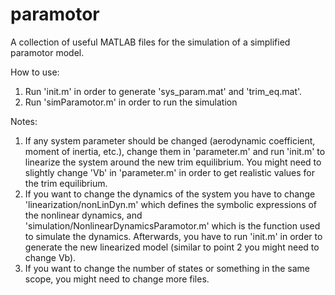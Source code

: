 # paramotor
A collection of useful MATLAB files for the simulation of a simplified paramotor model.

How to use:
1. Run 'init.m' in order to generate 'sys_param.mat' and 'trim_eq.mat'.
2. Run 'simParamotor.m' in order to run the simulation

Notes:
1. If any system parameter should be changed (aerodynamic coefficient, moment of inertia, etc.), change them in 'parameter.m' and run 'init.m' to linearize the system around the new trim equilibrium. You might need to slightly change 'Vb' in 'parameter.m' in order to get realistic values for the trim equilibrium.
3. If you want to change the dynamics of the system you have to change 'linearization/nonLinDyn.m' which defines the symbolic expressions of the nonlinear dynamics, and 'simulation/NonlinearDynamicsParamotor.m' which is the function used to simulate the dynamics. Afterwards, you have to run 'init.m' in order to generate the new linearized model (similar to point 2 you might need to change Vb).
4. If you want to change the number of states or something in the same scope, you might need to change more files.
